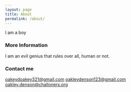 ```yaml
---
layout: page
title: About
permalink: /about/
---
```


I am a boy

### More Information

I am an evil genius that rules over all, human or not.

### Contact me

[oakeydoakey321@gmail.com](mailto:oakeydoakey321@gmail.com)
[oakleydenson123@gmail.com](malito:oakleydenson123@gmail.com)
[oakley.denson@challoners.org](malito:oakley.denson@challoners.org)
